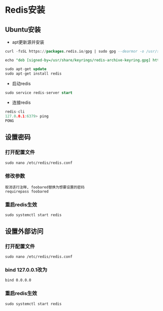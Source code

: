 # Redis安装





## Ubuntu安装

- apt更新源并安装

```sql
curl -fsSL https://packages.redis.io/gpg | sudo gpg --dearmor -o /usr/share/keyrings/redis-archive-keyring.gpg

echo "deb [signed-by=/usr/share/keyrings/redis-archive-keyring.gpg] https://packages.redis.io/deb $(lsb_release -cs) main" | sudo tee /etc/apt/sources.list.d/redis.list

sudo apt-get update
sudo apt-get install redis
```

- 启动redis

```sql
sudo service redis-server start
```

- 连接redis

```c
redis-cli 
127.0.0.1:6379> ping
PONG
```



## 设置密码

### 打开配置文件

```
sudo nano /etc/redis/redis.conf
```

### 修改参数

```
取消该行注释, foobared替换为想要设置的密码
requirepass foobared
```

### 重启redis生效

```
sudo systemctl start redis
```



## 设置外部访问

### 打开配置文件

```
sudo nano /etc/redis/redis.conf
```

### bind 127.0.0.1改为

```
bind 0.0.0.0
```

### 重启redis生效

```
sudo systemctl start redis
```


